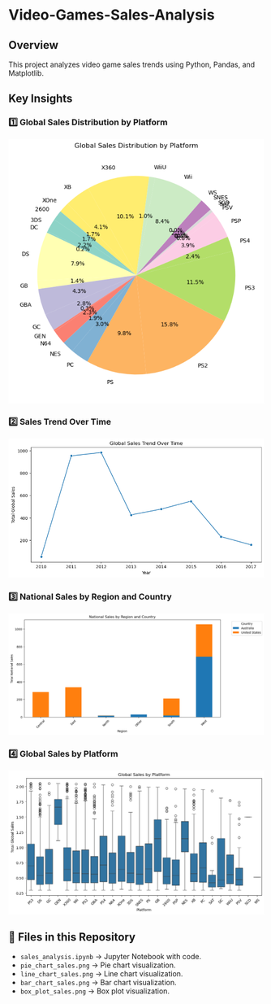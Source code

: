 # Video-Games-Sales-Analysis

## **Overview**
This project analyzes video game sales trends using Python, Pandas, and Matplotlib.

## **Key Insights**
### **1️⃣ Global Sales Distribution by Platform**
![Pie Chart](pie_chart_sales.png)

### **2️⃣ Sales Trend Over Time**
![Line Chart](line_chart_sales.png)

### **3️⃣ National Sales by Region and Country**
![Bar Chart](bar_chart_sales.png)

### **4️⃣ Global Sales by Platform**
![Box Plot](box_plot_sales.png)

## 📂 **Files in this Repository**
- `sales_analysis.ipynb` → Jupyter Notebook with code.
- `pie_chart_sales.png` → Pie chart visualization.
- `line_chart_sales.png` → Line chart visualization.
- `bar_chart_sales.png` → Bar chart visualization.
- `box_plot_sales.png` → Box plot visualization.
